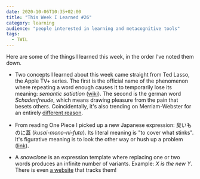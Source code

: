 ```yaml
---
date: 2020-10-06T10:35+02:00
title: "This Week I Learned #26"
category: learning
audience: "people interested in learning and metacognitive tools"
tags:
  - TWIL
---
```


Here are some of the things I learned this week, in the order I’ve noted them down.

- Two concepts I learned about this week came straight from Ted Lasso, the Apple TV+ series. The first is the official name of the phenomenon where repeating a word enough causes it to temporarily lose its meaning: *semantic satiation* ([wiki](https://en.wikipedia.org/wiki/Semantic_satiation)). The second is the german word _Schadenfreude_, which means drawing pleasure from the pain that besets others. Coincidentally, it's also trending on Merriam-Webster for an entirely [different reason](https://www.merriam-webster.com/news-trend-watch/schadenfreude-20201002).

- From reading One Piece I picked up a new Japanese expression: 臭いものに蓋 (_kusai-mono-ni-futa_). Its literal meaning is "to cover what stinks". It's figurative meaning is to look the other way or hush up a problem ([link](https://meaning.jp/posts/377)).

- A _snowclone_ is an expression template where replacing one or two words produces an infinite number of variants. Example: _X is the new Y_. There is even [a website](https://snowclones.org) that tracks them!
